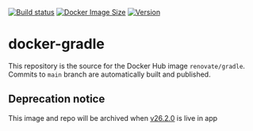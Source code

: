 [![Build status](https://github.com/renovatebot/docker-gradle/workflows/build/badge.svg)](https://github.com/renovatebot/docker-gradle/actions?query=workflow%3Abuild)
[![Docker Image Size](https://img.shields.io/docker/image-size/renovate/gradle/latest)](https://hub.docker.com/r/renovate/gradle)
[![Version](https://img.shields.io/docker/v/renovate/gradle?sort=semver)](https://hub.docker.com/r/renovate/gradle)

# docker-gradle

This repository is the source for the Docker Hub image `renovate/gradle`. Commits to `main` branch are automatically built and published.

## Deprecation notice

This image and repo will be archived when [v26.2.0](https://github.com/renovatebot/renovate/releases/tag/26.2.0) is live in app
